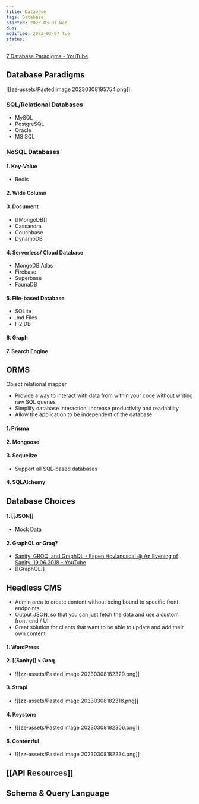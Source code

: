 ```yaml
---
title: Database
tags: Database  
started: 2023-03-01 Wed
due: 
modified: 2023-03-07 Tue
status: 
---
```

[7 Database Paradigms - YouTube](https://www.youtube.com/watch?v=W2Z7fbCLSTw&list=PL0vfts4VzfNjQOM9VClyL5R0LeuTxlAR3&index=10)
## Database Paradigms
![[zz-assets/Pasted image 20230308195754.png]]
### SQL/Relational Databases
- MySQL
- PostgreSQL
- Oracle
- MS SQL
### NoSQL Databases
#### 1. Key-Value
- Redis
#### 2. Wide Column
#### 3. Document
- [[MongoDB]]
- Cassandra
- Couchbase
- DynamoDB
#### 4. Serverless/ Cloud Database
- MongoDB Atlas
- Firebase
- Superbase
- FaunaDB
#### 5. File-based Database
- SQLite
- .md Files
- H2 DB
#### 6. Graph
#### 7. Search Engine
## ORMS
Object relational mapper
- Provide a way to interact with data from within your code without writing raw SQL queries
- Simplify database interaction, increase productivity and readability
- Allow the application to be independent of the database
#### 1. Prisma
#### 2. Mongoose
#### 3. Sequelize
- Support all SQL-based databases
#### 4. SQLAlchemy
## Database Choices
#### 1. [[JSON]]
- Mock Data

#### 2. GraphQL or Groq?
- [Sanity, GROQ, and GraphQL - Espen Hovlandsdal @ An Evening of Sanity, 19.06.2018 - YouTube](https://www.youtube.com/watch?v=Jcfubj2zRI0)
- [[GraphQL]]

## Headless CMS
- Admin area to create content without being bound to specific front-endpoints
- Output JSON, so that you can just fetch the data and use a custom front-end / UI
- Great solution for clients that want to be able to update and add their own content
#### 1. WordPress
#### 2. [[Sanity]] > Groq
- ![[zz-assets/Pasted image 20230308182329.png]]
#### 3. Strapi 
- ![[zz-assets/Pasted image 20230308182318.png]]
#### 4. Keystone
- ![[zz-assets/Pasted image 20230308182306.png]]
#### 5. Contentful
- ![[zz-assets/Pasted image 20230308182234.png]]
## [[API Resources]]

## Schema & Query Language
